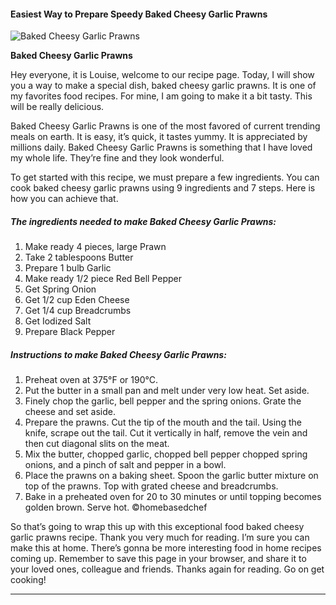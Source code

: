             

#### Easiest Way to Prepare Speedy Baked Cheesy Garlic Prawns

![Baked Cheesy Garlic Prawns](https://img-global.cpcdn.com/recipes/6dd70f3910cbee86/751x532cq70/baked-cheesy-garlic-prawns-recipe-main-photo.jpg)

**Baked Cheesy Garlic Prawns**

Hey everyone, it is Louise, welcome to our recipe page. Today, I will show you a way to make a special dish, baked cheesy garlic prawns. It is one of my favorites food recipes. For mine, I am going to make it a bit tasty. This will be really delicious.

Baked Cheesy Garlic Prawns is one of the most favored of current trending meals on earth. It is easy, it’s quick, it tastes yummy. It is appreciated by millions daily. Baked Cheesy Garlic Prawns is something that I have loved my whole life. They’re fine and they look wonderful.

To get started with this recipe, we must prepare a few ingredients. You can cook baked cheesy garlic prawns using 9 ingredients and 7 steps. Here is how you can achieve that.

##### The ingredients needed to make Baked Cheesy Garlic Prawns:

1.  Make ready 4 pieces, large Prawn
2.  Take 2 tablespoons Butter
3.  Prepare 1 bulb Garlic
4.  Make ready 1/2 piece Red Bell Pepper
5.  Get Spring Onion
6.  Get 1/2 cup Eden Cheese
7.  Get 1/4 cup Breadcrumbs
8.  Get Iodized Salt
9.  Prepare Black Pepper

##### Instructions to make Baked Cheesy Garlic Prawns:

1.  Preheat oven at 375°F or 190°C.
2.  Put the butter in a small pan and melt under very low heat. Set aside.
3.  Finely chop the garlic, bell pepper and the spring onions. Grate the cheese and set aside.
4.  Prepare the prawns. Cut the tip of the mouth and the tail. Using the knife, scrape out the tail. Cut it vertically in half, remove the vein and then cut diagonal slits on the meat.
5.  Mix the butter, chopped garlic, chopped bell pepper chopped spring onions, and a pinch of salt and pepper in a bowl.
6.  Place the prawns on a baking sheet. Spoon the garlic butter mixture on top of the prawns. Top with grated cheese and breadcrumbs.
7.  Bake in a preheated oven for 20 to 30 minutes or until topping becomes golden brown. Serve hot. ©homebasedchef

So that’s going to wrap this up with this exceptional food baked cheesy garlic prawns recipe. Thank you very much for reading. I’m sure you can make this at home. There’s gonna be more interesting food in home recipes coming up. Remember to save this page in your browser, and share it to your loved ones, colleague and friends. Thanks again for reading. Go on get cooking!

* * *